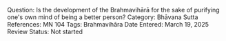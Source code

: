Question: Is the development of the Brahmavihārā for the sake of purifying one's own mind of being a better person?
Category: Bhāvana
Sutta References: MN 104
Tags: Brahmavihāra
Date Entered: March 19, 2025
Review Status: Not started